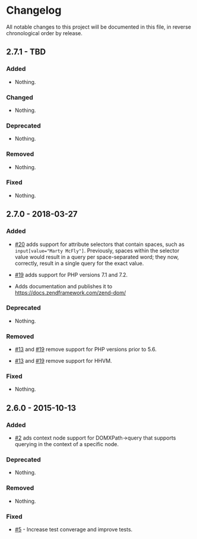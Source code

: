 # Changelog

All notable changes to this project will be documented in this file, in reverse chronological order by release.

## 2.7.1 - TBD

### Added

- Nothing.

### Changed

- Nothing.

### Deprecated

- Nothing.

### Removed

- Nothing.

### Fixed

- Nothing.

## 2.7.0 - 2018-03-27

### Added

- [#20](https://github.com/zendframework/zend-dom/pull/20) adds support for
  attribute selectors that contain spaces, such as `input[value="Marty McFly"]`.
  Previously, spaces within the selector value would result in a query per
  space-separated word; they now, correctly, result in a single query for the
  exact value.

- [#19](https://github.com/zendframework/zend-dom/pull/19) adds support for PHP
  versions 7.1 and 7.2.

- Adds documentation and publishes it to https://docs.zendframework.com/zend-dom/

### Deprecated

- Nothing.

### Removed

- [#13](https://github.com/zendframework/zend-dom/pull/13) and
  [#19](https://github.com/zendframework/zend-dom/pull/19) remove support for PHP
  versions prior to 5.6.

- [#13](https://github.com/zendframework/zend-dom/pull/13) and
  [#19](https://github.com/zendframework/zend-dom/pull/19) remove support for HHVM.

### Fixed

- Nothing.

## 2.6.0 - 2015-10-13

### Added

- [#2](https://github.com/zendframework/zend-dom/pull/2) ads context node
  support for DOMXPath->query that supports querying in the context of a
  specific node.

### Deprecated

- Nothing.

### Removed

- Nothing.

### Fixed

- [#5](https://github.com/zendframework/zend-dom/pull/5) - Increase test converage and improve tests.
